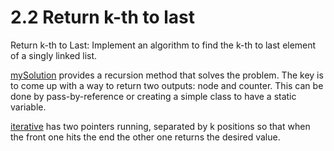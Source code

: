 # 2.2 Return k-th to last

Return k-th to Last: Implement an algorithm to find the k-th to last element of a singly linked list.

[mySolution](./returnKthToLast/mySolution.cpp) provides a recursion method that solves the problem. The key is to come up with a way to return two outputs: node and counter. This can be done by pass-by-reference or creating a simple class to have a static variable.

[iterative](./returnKthToLast/iterative.cpp) has two pointers running, separated by k positions so that when the front one hits the end the other one returns the desired value.
